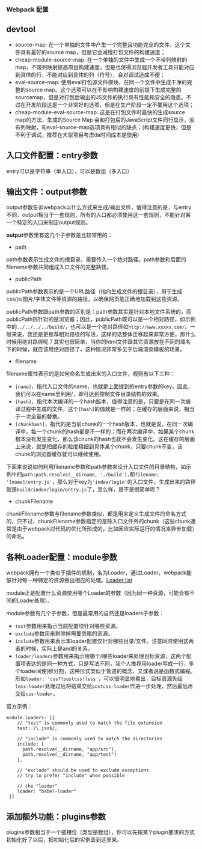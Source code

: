 ### Webpack 配置
devtool
-- 

 * source-map: 在一个单独的文件中产生一个完整且功能完全的文件。这个文件具有最好的source map，但是它会减慢打包文件的构建速度；
 * cheap-module-source-map: 在一个单独的文件中生成一个不带列映射的map，不带列映射提高项目构建速度，但是也使得浏览器开发者工具只能对应到具体的行，不能对应到具体的列（符号），会对调试造成不便；
 * eval-source-map: 使用eval打包源文件模块，在同一个文件中生成干净的完整的source map。这个选项可以在不影响构建速度的前提下生成完整的sourcemap，但是对打包后输出的JS文件的执行具有性能和安全的隐患。不过在开发阶段这是一个非常好的选项，但是在生产阶段一定不要用这个选项；
 * cheap-module-eval-source-map: 这是在打包文件时最快的生成source map的方法，生成的Source Map 会和打包后的JavaScript文件同行显示，没有列映射，和eval-source-map选项具有相似的缺点；(构建速度更快，但是不利于调试，推荐在大型项目考虑da时间成本是使用)

入口文件配置：entry参数
--

 entry可以是字符串（单入口），可以是数组（多入口）
 
输出文件：output参数
--

 output参数告诉webpack以什么方式来生成/输出文件，值得注意的是，与entry不同，output相当于一套规则，所有的入口都必须使用这一套规则，不能针对某一个特定的入口来制定output规则。
 
 **output**参数里有这几个子参数是比较常用的：
 
* path
 
 path参数表示生成文件的根目录，需要传入一个绝对路径。path参数和后面的filename参数共同组成入口文件的完整路径。 

* publicPath

 publicPath参数表示的是一个URL路径（指向生成文件的根目录），用于生成css/js/图片/字体文件等资源的路径，以确保网页能正确地加载到这些资源。
		
 publicPath参数跟path参数的区别是：path参数其实是针对本地文件系统的，而publicPath则针对的是浏览器；因此，publicPath既可以是一个相对路径，如示例中的`../../../../build/`，也可以是一个绝对路径如`http://www.xxxxx.com/`。一般来说，我还是更推荐相对路径的写法，这样的话整体迁移起来非常方便。那什么时候用绝对路径呢？其实也很简单，当你的html文件跟其它资源放在不同的域名下的时候，就应该用绝对路径了，这种情况非常多见于后端渲染模板的场景。
		
* filename
  
 filename属性表示的是如何命名生成出来的入口文件，规则有以下三种：

 * `[name]`，指代入口文件的name，也就是上面提到的entry参数的key，因此，我们可以在name里利用/，即可达到控制文件目录结构的效果。
 * `[hash]`，指代本次编译的一个hash版本，值得注意的是，只要是在同一次编译过程中生成的文件，这个`[hash]`的值就是一样的；在缓存的层面来说，相当于一次全量的替换。
 * `[chunkhash]`，指代的是当前chunk的一个hash版本，也就是说，在同一次编译中，每一个chunk的hash都是不一样的；而在两次编译中，如果某个chunk根本没有发生变化，那么该chunk的hash也就不会发生变化。这在缓存的层面上来说，就是把缓存的粒度精细到具体某个chunk，只要chunk不变，该chunk的浏览器缓存就可以继续使用。

下面来说说如何利用filename参数和path参数来设计入口文件的目录结构，如示例中的`path:path.resolve(__dirname, './build'),`和`filename: '[name]/entry.js'`，那么对于key为`'index/login'`的入口文件，生成出来的路径就是`build/index/login/entry.js`了，怎么样，是不是很简单呢？
	
 * chunkFilename

 chunkFilename参数与filename参数类似，都是用来定义生成文件的命名方式的，只不过，chunkFilename参数指定的是除入口文件外的chunk（这些chunk通常是由于webpack对代码的优化所形成的，比如因应实际运行的情况来异步加载）的命名。
 
各种Loader配置：module参数
--
webpack拥有一个类似于插件的机制，名为Loader，通过Loader，webpack能够针对每一种特定的资源做出相应的处理。[Loader list](http://webpack.github.io/docs/list-of-loaders.html)

module正是配置什么资源使用哪个Loader的参数（因为同一种资源，可能会有不同的Loader处理）。

module参数有几个子参数，但是最常用的自然还是loaders子参数：

* `test`参数用来指示当前配置项针对哪些资源。
* `exclude`参数用来剔除掉需要忽略的资源。
* `include`参数用来表示本loader配置仅针对哪些目录/文件。注意同时使用这两者的时候，实际上是and的关系。
* `loader/loaders`参数用来指示用哪个/哪些loader来处理目标资源，这两个配置项表达的是同一种方式，只是写法不同，我个人推荐用loader写成一行，多个loader间使用!分割，这种形式类似于管道的概念，又或者说是函数式编程。形如`loader: 'css?!postcss!less'`，可以很明显地看出，目标资源先经`less-loader`处理过后将结果交给`postcss-loader`作进一步处理，然后最后再交给`css-loader`。

官方示例：

	module.loaders: [{
	    // "test" is commonly used to match the file extension
	    test: /\.jsx$/,
	
	    // "include" is commonly used to match the directories
	    include: [
	      path.resolve(__dirname, "app/src"),
	      path.resolve(__dirname, "app/test")
	    ],
	
	    // "exclude" should be used to exclude exceptions
	    // try to prefer "include" when possible
	
	    // the "loader"
	    loader: "babel-loader"
 	 }]
 	 
添加额外功能：plugins参数
--
plugins参数相当于一个插槽位（类型是数组），你可以先按某个plugin要求的方式初始化好了以后，把初始化后的实例丢到这里来。

